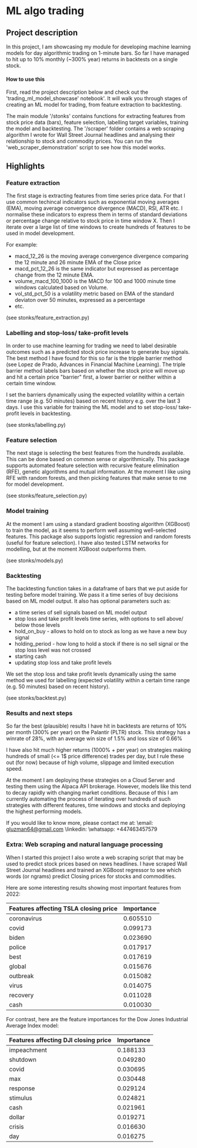 # ML algo trading
## Project description

In this project, I am showcasing my module for developing machine learning models for day algorithmic trading on 1-minute bars. So far I have managed to hit up to 10% monthly (~300% year) returns in backtests on a single stock.

#### How to use this

First, read the project description below and check out the 'trading_ml_model_showcase' notebook'. It will walk you through stages of creating an ML model for trading, from feature extraction to backtesting. 

The main module '/stonks' contains functions for extracting features from stock price data (bars), feature selection, labelling target variables, training the model and backtesting. The '/scraper' folder contains a web scraping algorithm I wrote for Wall Street Journal headlines and analysing their relationship to stock and commodity prices. You can run the 'web_scraper_demonstration' script to see how this model works.

## Highlights

### Feature extraction

The first stage is extracting features from time series price data. For that I use common techincal indicators such as exponential moving averages (EMA), moving average convergence divergence (MACD), RSI, ATR etc. I normalise these indicators to express them in terms of standard deviations or percentage change relative to stock price in time window X. Then I iterate over a large list of time windows to create hundreds of features to be used in model development.

For example:
* macd_12_26 is the moving average convergence divergence comparing the 12 minute and 26 minute EMA of the Close price
* macd_pct_12_26 is the same indicator but expressed as percentage change from the 12 minute EMA.
* volume_macd_100_1000 is the MACD for 100 and 1000 minute time windows calculated based on Volume.
* vol_std_pct_50 is a volatility metric based on EMA of the standard deviaton over 50 minutes, expressed as a percentage
* etc.

(see stonks/feature_extraction.py)

### Labelling and stop-loss/ take-profit levels

In order to use machine learning for trading we need to label desirable outcomes such as a predicted stock price increase to generate buy signals. The best method I have found for this so far is the tripple barrier method (see Lopez de Prado, Advances in Financial Machine Learning). The triple barrier method labels bars based on whether the stock price will move up and hit a certain price "barrier" first, a lower barrier or neither within a certain time window.

I set the barriers dynamically using the expected volatility within a certain time range (e.g. 50 minutes) based on recent history e.g. over the last 3 days. I use this variable for training the ML model and to set stop-loss/ take-profit levels in backtesting.

(see stonks/labelling.py)

### Feature selection

The next stage is selecting the best features from the hundreds available. This can be done based on common sense or algorithmically. This package supports automated feature selection with recursive feature elimination (RFE), genetic algorithms and mutual information. At the moment I like using RFE with random forests, and then picking features that make sense to me for model development.

(see stonks/feature_selection.py)

### Model training

At the moment I am using a standard gradient boosting algorithm (XGBoost) to train the model, as it seems to perform well assuming well-selected features. This package also supports logistic regression and random forests (useful for feature selection). I have also tested LSTM networks for modelling, but at the moment XGBoost outperforms them.

(see stonks/models.py)


### Backtesting

The backtesting function takes in a dataframe of bars that we put aside for testing before model training. We pass it a time series of buy decisions based on ML model output. It also has optional parameters such as:
* a time series of sell signals based on ML model output
* stop loss and take profit levels time series, with options to sell above/ below those levels
* hold_on_buy - allows to hold on to stock as long as we have a new buy signal
* holding_period - how long to hold a stock if there is no sell signal or the stop loss level was not crossed
* starting cash
* updating stop loss and take profit levels

We set the stop loss and take profit levels dynamically using the same method we used for labelling (expected volatility within a certain time range (e.g. 50 minutes) based on recent history).

(see stonks/backtest.py)

### Results and next steps

So far the best (plausible) results I have hit in backtests are returns of 10% per month (300% per year) on the Palantir (PLTR) stock. This strategy has a winrate of 28%, with an average win size of 1.5% and loss size of 0.66%

I have also hit much higher returns (1000% + per year) on strategies making hundreds of small (<= 1$ price difference) trades per day, but I rule these out (for now) because of high volume, slippage and limited execution speed.

At the moment I am deploying these strategies on a Cloud Server and testing them using the Alpaca API brokerage. However, models like this tend to decay rapidly with changing market conditions. Because of this I am currently automating the process of iterating over hundreds of such strategies with different features, time windows and stocks and deploying the highest performing models.

If you would like to know more, please contact me at:
\email: gluzman64@gmail.com
\linkedin: 
\whatsapp: +447463457579

### Extra: Web scraping and natural language processing

When I started this project I also wrote a web scraping script that may be used to predict stock prices based on news headlines. I have scraped Wall Street Journal headlines and trained an XGBoost regressor to see which words (or ngrams) predict Closing prices for stocks and commodities.

Here are some interesting results showing most important features from 2022:

| Features affecting TSLA closing price | Importance |
|---------------------------------------|------------|
| coronavirus                           | 0.605510   |
| covid                                 | 0.099173   |
| biden                                 | 0.023690   |
| police                                | 0.017917   |
| best                                  | 0.017619   |
| global                                | 0.015676   |
| outbreak                              | 0.015082   |
| virus                                 | 0.014075   |
| recovery                              | 0.011028   |
| cash                                  | 0.010030   |


For contrast, here are the feature importances for the Dow Jones Industrial Average Index model:


| Features affecting DJI closing price | Importance |
|--------------------------------------|------------|
| impeachment                          | 0.188133   |
| shutdown                             | 0.049280   |
| covid                                | 0.030695   |
| max                                  | 0.030448   |
| response                             | 0.029124   |
| stimulus                             | 0.024821   |
| cash                                 | 0.021961   |
| dollar                               | 0.019271   |
| crisis                               | 0.016630   |
| day                                  | 0.016275   |